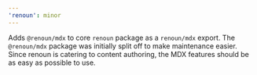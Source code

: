 ```yaml
---
'renoun': minor
---
```


Adds `@renoun/mdx` to core `renoun` package as a `renoun/mdx` export. The `@renoun/mdx` package was initially split off to make maintenance easier. Since renoun is catering to content authoring, the MDX features should be as easy as possible to use.

